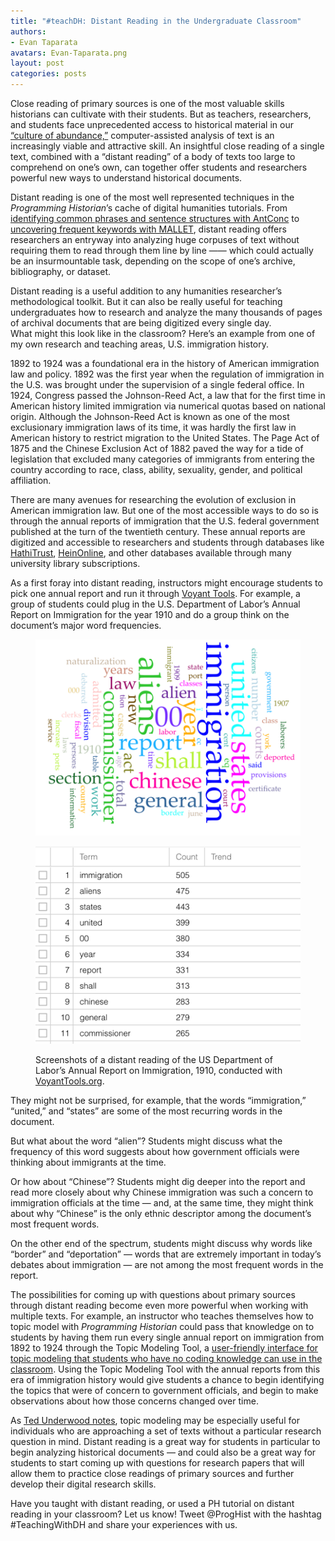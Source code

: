 ```yaml
---
title: "#teachDH: Distant Reading in the Undergraduate Classroom"
authors: 
- Evan Taparata 
avatars: Evan-Taparata.png
layout: post
categories: posts
---
```


Close reading of primary sources is one of the most valuable skills historians can cultivate with their students. But as teachers, researchers, and students face unprecedented access to historical material in our [“culture of abundance,”](http://chnm.gmu.edu/essays-on-history-new-media/essays/?essayid=6) computer-assisted analysis of text is an increasingly viable and attractive skill. An insightful close reading of a single text, combined with a “distant reading” of a body of texts too large to comprehend on one’s own, can together offer students and researchers powerful new ways to understand historical documents. 

Distant reading is one of the most well represented techniques in the *Programming Historian*’s cache of digital humanities tutorials. From [identifying common phrases and sentence structures with AntConc](http://programminghistorian.org/lessons/corpus-analysis-with-antconc) to [uncovering frequent keywords with MALLET](http://programminghistorian.org/lessons/topic-modeling-and-mallet), distant reading offers researchers an entryway into analyzing huge corpuses of text without requiring them to read through them line by line —— which could actually be an insurmountable task, depending on the scope of one’s archive, bibliography, or dataset.

Distant reading is a useful addition to any humanities researcher’s methodological toolkit. But it can also be really useful for teaching undergraduates how to research and analyze the many thousands of pages of archival documents that are being digitized every single day.   
What might this look like in the classroom? Here’s an example from one of my own research and teaching areas, U.S. immigration history. 

1892 to 1924 was a foundational era in the history of American immigration law and policy. 1892 was the first year when the regulation of immigration in the U.S. was brought under the supervision of a single federal office. In 1924, Congress passed the Johnson-Reed Act, a law that for the first time in American history limited immigration via numerical quotas based on national origin. Although the Johnson-Reed Act is known as one of the most exclusionary immigration laws of its time, it was hardly the first law in American history to restrict migration to the United States. The Page Act of 1875 and the Chinese Exclusion Act of 1882 paved the way for a tide of legislation that excluded many categories of immigrants from entering the country according to race, class, ability, sexuality, gender, and political affiliation. 

There are many avenues for researching the evolution of  exclusion in American immigration law. But one of the most accessible ways to do so is through the annual reports of immigration that the U.S. federal government published at the turn of the twentieth century. These annual reports are digitized and accessible to researchers and students through databases like [HathiTrust](https://www.hathitrust.org/), [HeinOnline](http://home.heinonline.org/), and other databases available through many university library subscriptions.

As a first foray into distant reading, instructors might encourage students to pick one annual report and run it through [Voyant Tools](http://voyant-tools.org/). For example, a group of students could plug in the U.S. Department of Labor’s Annual Report on Immigration for the year 1910 and do a group think on the document’s major word frequencies. 

<figure>
<a href="../images/distant-reading-in-the-undergraduate-classroom/distant-reading-01.png">
        <img src="../images/distant-reading-in-the-undergraduate-classroom/distant-reading-01.png" alt="" />
    </a>
</figure><figure>
<a href="../images/distant-reading-in-the-undergraduate-classroom/distant-reading-02.png">
        <img src="../images/distant-reading-in-the-undergraduate-classroom/distant-reading-02.png" alt="" />
    </a>
    <figcaption>
    <p>Screenshots of a distant reading of the US Department of Labor’s Annual Report on Immigration, 1910, conducted with <a href="http://voyant-tools.org/">VoyantTools.org</a>.</p>
</figcaption>
</figure>

They might not be surprised, for example, that the words “immigration,” “united,” and “states” are some of the most recurring words in the document. 

But what about the word “alien”? Students might discuss what the frequency of this word suggests about how government officials were thinking about immigrants at the time. 

Or how about “Chinese”? Students might dig deeper into the report and read more closely about why Chinese immigration was such a concern to immigration officials at the time — and, at the same time, they might think about why “Chinese” is the only ethnic descriptor among the document’s most frequent words. 

On the other end of the spectrum, students might discuss why words like “border” and “deportation” — words that are extremely important in today’s debates about immigration — are not among the most frequent words in the report. 

The possibilities for coming up with questions about primary sources through distant reading become even more powerful when working with multiple texts. For example, an instructor who teaches themselves how to topic model with *Programming Historian* could pass that knowledge on to students by having them run every single annual report on immigration from 1892 to 1924 through the Topic Modeling Tool, a [user-friendly interface for topic modeling that students who have no coding knowledge can use in the classroom](http://www.themacroscope.org/?page_id=391). Using the Topic Modeling Tool with the annual reports from this era of immigration history would give students a chance to begin identifying the topics that were of concern to government officials, and begin to make observations about how those concerns changed over time. 

As [Ted Underwood notes](http://tedunderwood.com/2015/06/04/seven-ways-humanists-are-using-computers-to-understand-text/), topic modeling may be especially useful for individuals who are approaching a set of texts without a particular research question in mind. Distant reading is a great way for students in particular to begin analyzing historical documents — and could also be a great way for students to start coming up with questions for research papers that will allow them to practice close readings of primary sources and further develop their digital research skills. 

Have you taught with distant reading, or used a PH tutorial on distant reading in your classroom? Let us know! Tweet @ProgHist with the hashtag #TeachingWithDH and share your experiences with us. 




